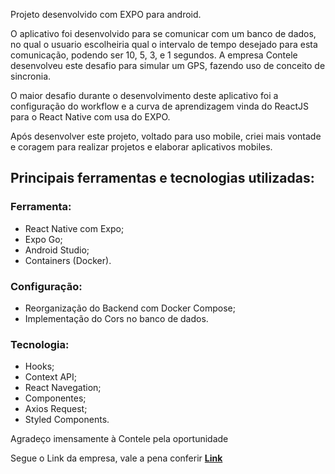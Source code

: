 Projeto desenvolvido com EXPO para android.

O aplicativo foi desenvolvido para se comunicar com um banco de dados, no qual o usuario escolheiria qual o intervalo de tempo desejado para esta comunicação, podendo ser 10, 5, 3, e 1 segundos. A empresa Contele desenvolveu este desafio para simular um GPS, fazendo uso de conceito de sincronia.

O maior desafio durante o desenvolvimento deste aplicativo foi a configuração do workflow e a curva de aprendizagem vinda do ReactJS para o React Native com usa do EXPO.

Após desenvolver este projeto, voltado para uso mobile, criei mais vontade e coragem para realizar projetos e elaborar aplicativos mobiles.

## Principais ferramentas e tecnologias utilizadas:

### Ferramenta:
- React Native com Expo;
- Expo Go;
- Android Studio;
- Containers (Docker).

### Configuração:
- Reorganização do Backend com Docker Compose;
- Implementação do Cors no banco de dados.

### Tecnologia:
- Hooks;
- Context API;
- React Navegation;
- Componentes;
- Axios Request;
- Styled Components.

Agradeço imensamente à Contele pela oportunidade

Segue o Link da empresa, vale a pena conferir **[Link](https://contele.com.br/)**
